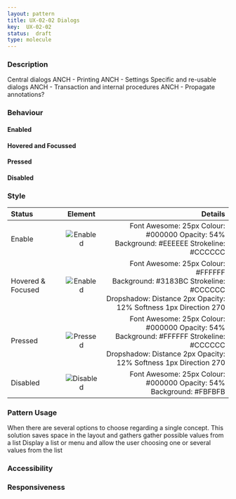 ```yaml
---
layout: pattern
title: UX-02-02 Dialogs
key:  UX-02-02
status:  draft 
type: molecule
---
```



### Description
Central dialogs 
	ANCH - Printing
	ANCH - Settings
Specific and re-usable dialogs 
	ANCH - Transaction and internal procedures
	ANCH - Propagate annotations?


### Behaviour

#### Enabled

#### Hovered and Focussed

#### Pressed

#### Disabled




### Style

| Status             | Element                                                  | Details                                 |
| :------------------ |:--------------------------------------------------------:| ---------------------------------------:|
| Enable             | ![Enabled  ](ux04resources/sdd-e2.png "Enabled ")  | Font Awesome: 25px   Colour: #000000 Opacity: 54% <br/>Background: #EEEEEE  Strokeline: #CCCCCC |
| Hovered & Focused &nbsp;&nbsp;&nbsp;&nbsp; | ![Enabled  ](ux04resources/sdd-hf2.png "Hovered & Focused ") | &nbsp;&nbsp;&nbsp;&nbsp; Font Awesome: 25px   Colour: #FFFFFF <br/>Background: #3183BC Strokeline: #CCCCCC	<br/>Dropshadow: Distance 2px Opacity: 12% Softness 1px  Direction 270 |
| Pressed            | ![Pressed  ](ux04resources/sdd-p2.png "Pressed  ") | Font Awesome: 25px   Colour: #000000 Opacity: 54% <br/>Background: #FFFFFF  Strokeline: #CCCCCC <br/>Dropshadow: Distance 2px Opacity: 12% Softness 1px  Direction 270 |
| Disabled            | ![Disabled  ](ux04resources/sdd-d2.png "Disabled  ") | Font Awesome: 25px   Colour: #000000 Opacity: 54% <br/>Background: #FBFBFB |



### Pattern Usage
When there are several options to choose regarding a single concept. This solution saves space in the layout and gathers gather possible values from a list
Display a list or menu and allow the user choosing one or several values from the list 



### Accessibility

### Responsiveness